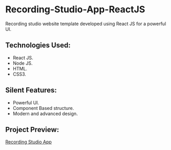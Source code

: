 # Recording-Studio-App-ReactJS

Recording studio website template developed using React JS for a powerful UI.

## Technologies Used:

* React JS.
* Node JS.
* HTML.
* CSS3.

## Silent Features:

* Powerful UI.
* Component Based structure.
* Modern and advanced design.

## Project Preview:

<a href="https://ali-tahir4024.github.io/Recording-Studio-App-ReactJS/">Recording Studio App</a>
